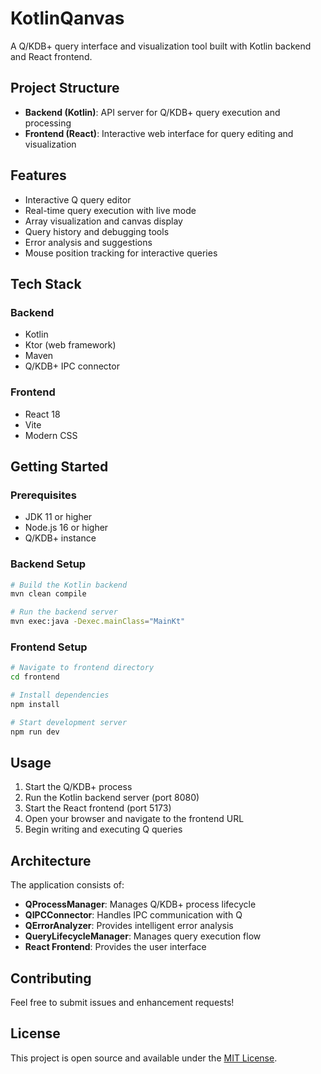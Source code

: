 # KotlinQanvas

A Q/KDB+ query interface and visualization tool built with Kotlin backend and React frontend.

## Project Structure

- **Backend (Kotlin)**: API server for Q/KDB+ query execution and processing
- **Frontend (React)**: Interactive web interface for query editing and visualization

## Features

- Interactive Q query editor
- Real-time query execution with live mode
- Array visualization and canvas display
- Query history and debugging tools
- Error analysis and suggestions
- Mouse position tracking for interactive queries

## Tech Stack

### Backend
- Kotlin
- Ktor (web framework)
- Maven
- Q/KDB+ IPC connector

### Frontend
- React 18
- Vite
- Modern CSS

## Getting Started

### Prerequisites
- JDK 11 or higher
- Node.js 16 or higher
- Q/KDB+ instance

### Backend Setup
```bash
# Build the Kotlin backend
mvn clean compile

# Run the backend server
mvn exec:java -Dexec.mainClass="MainKt"
```

### Frontend Setup
```bash
# Navigate to frontend directory
cd frontend

# Install dependencies
npm install

# Start development server
npm run dev
```

## Usage

1. Start the Q/KDB+ process
2. Run the Kotlin backend server (port 8080)
3. Start the React frontend (port 5173)
4. Open your browser and navigate to the frontend URL
5. Begin writing and executing Q queries

## Architecture

The application consists of:
- **QProcessManager**: Manages Q/KDB+ process lifecycle
- **QIPCConnector**: Handles IPC communication with Q
- **QErrorAnalyzer**: Provides intelligent error analysis
- **QueryLifecycleManager**: Manages query execution flow
- **React Frontend**: Provides the user interface

## Contributing

Feel free to submit issues and enhancement requests!

## License

This project is open source and available under the [MIT License](LICENSE).

